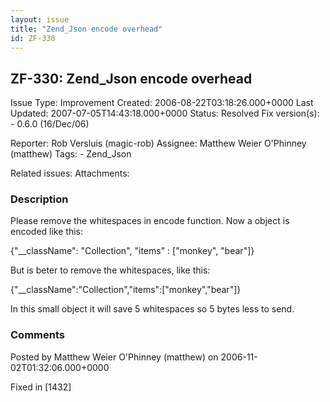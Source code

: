 ```yaml
---
layout: issue
title: "Zend_Json encode overhead"
id: ZF-330
---
```


ZF-330: Zend\_Json encode overhead
----------------------------------

 Issue Type: Improvement Created: 2006-08-22T03:18:26.000+0000 Last Updated: 2007-07-05T14:43:18.000+0000 Status: Resolved Fix version(s): - 0.6.0 (16/Dec/06)
 
 Reporter:  Rob Versluis (magic-rob)  Assignee:  Matthew Weier O'Phinney (matthew)  Tags: - Zend\_Json
 
 Related issues: 
 Attachments: 
### Description

Please remove the whitespaces in encode function. Now a object is encoded like this:

{"\_\_className": "Collection", "items" : ["monkey", "bear"]}

But is beter to remove the whitespaces, like this:

{"\_\_className":"Collection","items":["monkey","bear"]}

In this small object it will save 5 whitespaces so 5 bytes less to send.

 

 

### Comments

Posted by Matthew Weier O'Phinney (matthew) on 2006-11-02T01:32:06.000+0000

Fixed in [1432]

 

 